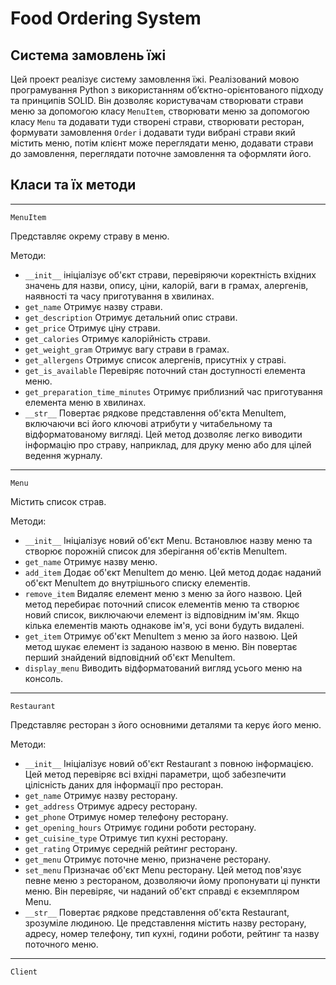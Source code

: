# Food Ordering System
## Система замовлень їжі
Цей проект реалізує систему замовлення їжі. Реалізований мовою програмування Python з використанням об’єктно-орієнтованого підходу та принципів SOLID. Він дозволяє користувачам створювати страви меню за допомогою класу ```MenuItem```, створювати меню за допомогою класу ```Menu``` та додавати туди створені страви, створювати ресторан, формувати замовлення ```Order``` і додавати туди вибрані страви який містить меню, потім клієнт може переглядати меню, додавати страви до замовлення, переглядати поточне замовлення та оформляти його.
## Класи та їх методи
---
```MenuItem```

Представляє окрему страву в меню.

Методи:
- ```__init__``` ініціалізує об'єкт страви, перевіряючи коректність вхідних значень для назви, опису, ціни, калорій, ваги в грамах, алергенів, наявності та часу приготування в хвилинах.
- ```get_name``` Отримує назву страви.
- ```get_description``` Отримує детальний опис страви.
- ```get_price``` Отримує ціну страви.
- ```get_calories``` Отримує калорійність страви.
- ```get_weight_gram``` Отримує вагу страви в грамах.
- ```get_allergens``` Отримує список алергенів, присутніх у страві.
- ```get_is_available``` Перевіряє поточний стан доступності елемента меню.
- ```get_preparation_time_minutes``` Отримує приблизний час приготування елемента меню в хвилинах.
- ```__str__``` Повертає рядкове представлення об'єкта MenuItem, включаючи всі його ключові атрибути у читабельному та відформатованому вигляді. Цей метод дозволяє легко виводити інформацію про страву, наприклад, для друку меню або для цілей ведення журналу.
---
```Menu```

Містить список страв.

Методи:
- ```__init__``` Ініціалізує новий об'єкт Menu. Встановлює назву меню та створює порожній список для зберігання об'єктів MenuItem.
- ```get_name``` Отримує назву меню.
- ```add_item``` Додає об'єкт MenuItem до меню. Цей метод додає наданий об'єкт MenuItem до внутрішнього списку елементів.
- ```remove_item``` Видаляє елемент меню з меню за його назвою. Цей метод перебирає поточний список елементів меню та створює новий список, виключаючи елемент із відповідним ім'ям. Якщо кілька елементів мають однакове ім'я, усі вони будуть видалені.
- ```get_item``` Отримує об'єкт MenuItem з меню за його назвою. Цей метод шукає елемент із заданою назвою в меню. Він повертає перший знайдений відповідний об'єкт MenuItem.
- ```display_menu``` Виводить відформатований вигляд усього меню на консоль.
---
```Restaurant```

Представляє ресторан з його основними деталями та керує його меню.

Методи:
- ```__init__``` Ініціалізує новий об'єкт Restaurant з повною інформацією. Цей метод перевіряє всі вхідні параметри, щоб забезпечити цілісність даних для інформації про ресторан.
- ```get_name``` Отримує назву ресторану.
- ```get_address``` Отримує адресу ресторану.
- ```get_phone``` Отримує номер телефону ресторану.
- ```get_opening_hours``` Отримує години роботи ресторану.
- ```get_cuisine_type``` Отримує тип кухні ресторану.
- ```get_rating``` Отримує середній рейтинг ресторану.
- ```get_menu``` Отримує поточне меню, призначене ресторану.
- ```set_menu``` Призначає об'єкт Menu ресторану. Цей метод пов'язує певне меню з рестораном, дозволяючи йому пропонувати ці пункти меню. Він перевіряє, чи наданий об'єкт справді є екземпляром Menu.
- ```__str__``` Повертає рядкове представлення об'єкта Restaurant, зрозуміле людиною. Це представлення містить назву ресторану, адресу, номер телефону, тип кухні, години роботи, рейтинг та назву поточного меню.
---
```Client```

